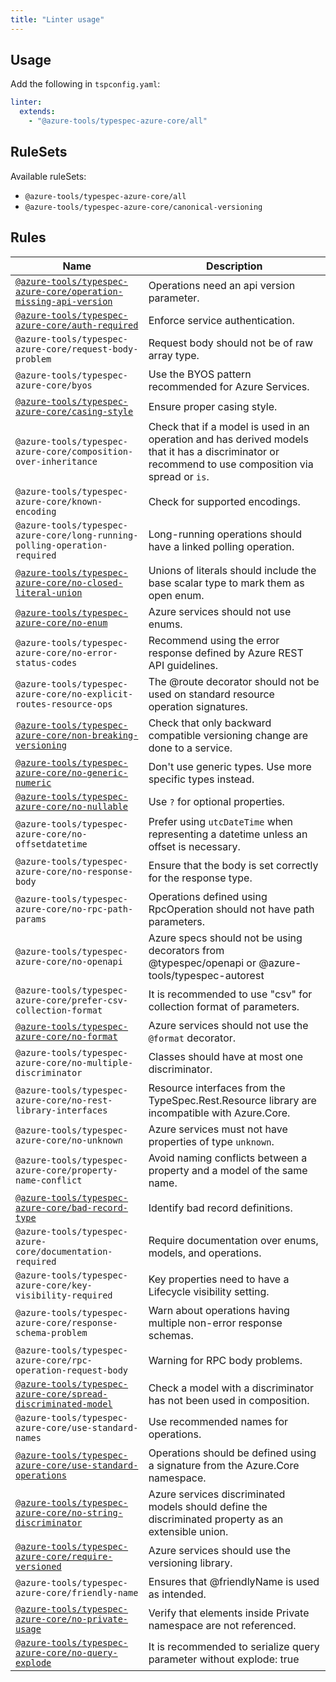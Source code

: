 ```yaml
---
title: "Linter usage"
---
```


## Usage

Add the following in `tspconfig.yaml`:

```yaml
linter:
  extends:
    - "@azure-tools/typespec-azure-core/all"
```

## RuleSets

Available ruleSets:

- `@azure-tools/typespec-azure-core/all`
- `@azure-tools/typespec-azure-core/canonical-versioning`

## Rules

| Name                                                                                                                             | Description                                                                                                                                          |
| -------------------------------------------------------------------------------------------------------------------------------- | ---------------------------------------------------------------------------------------------------------------------------------------------------- |
| [`@azure-tools/typespec-azure-core/operation-missing-api-version`](/libraries/azure-core/rules/operation-missing-api-version.md) | Operations need an api version parameter.                                                                                                            |
| [`@azure-tools/typespec-azure-core/auth-required`](/libraries/azure-core/rules/auth-required.md)                                 | Enforce service authentication.                                                                                                                      |
| `@azure-tools/typespec-azure-core/request-body-problem`                                                                          | Request body should not be of raw array type.                                                                                                        |
| `@azure-tools/typespec-azure-core/byos`                                                                                          | Use the BYOS pattern recommended for Azure Services.                                                                                                 |
| [`@azure-tools/typespec-azure-core/casing-style`](/libraries/azure-core/rules/casing-style.md)                                   | Ensure proper casing style.                                                                                                                          |
| `@azure-tools/typespec-azure-core/composition-over-inheritance`                                                                  | Check that if a model is used in an operation and has derived models that it has a discriminator or recommend to use composition via spread or `is`. |
| `@azure-tools/typespec-azure-core/known-encoding`                                                                                | Check for supported encodings.                                                                                                                       |
| `@azure-tools/typespec-azure-core/long-running-polling-operation-required`                                                       | Long-running operations should have a linked polling operation.                                                                                      |
| [`@azure-tools/typespec-azure-core/no-closed-literal-union`](/libraries/azure-core/rules/no-closed-literal-union.md)             | Unions of literals should include the base scalar type to mark them as open enum.                                                                    |
| [`@azure-tools/typespec-azure-core/no-enum`](/libraries/azure-core/rules/no-enum.md)                                             | Azure services should not use enums.                                                                                                                 |
| `@azure-tools/typespec-azure-core/no-error-status-codes`                                                                         | Recommend using the error response defined by Azure REST API guidelines.                                                                             |
| `@azure-tools/typespec-azure-core/no-explicit-routes-resource-ops`                                                               | The @route decorator should not be used on standard resource operation signatures.                                                                   |
| [`@azure-tools/typespec-azure-core/non-breaking-versioning`](/libraries/azure-core/rules/non-breaking-versioning.md)             | Check that only backward compatible versioning change are done to a service.                                                                         |
| [`@azure-tools/typespec-azure-core/no-generic-numeric`](/libraries/azure-core/rules/no-generic-numeric.md)                       | Don't use generic types. Use more specific types instead.                                                                                            |
| [`@azure-tools/typespec-azure-core/no-nullable`](/libraries/azure-core/rules/no-nullable.md)                                     | Use `?` for optional properties.                                                                                                                     |
| `@azure-tools/typespec-azure-core/no-offsetdatetime`                                                                             | Prefer using `utcDateTime` when representing a datetime unless an offset is necessary.                                                               |
| `@azure-tools/typespec-azure-core/no-response-body`                                                                              | Ensure that the body is set correctly for the response type.                                                                                         |
| `@azure-tools/typespec-azure-core/no-rpc-path-params`                                                                            | Operations defined using RpcOperation should not have path parameters.                                                                               |
| `@azure-tools/typespec-azure-core/no-openapi`                                                                                    | Azure specs should not be using decorators from @typespec/openapi or @azure-tools/typespec-autorest                                                  |
| `@azure-tools/typespec-azure-core/prefer-csv-collection-format`                                                                  | It is recommended to use "csv" for collection format of parameters.                                                                                  |
| [`@azure-tools/typespec-azure-core/no-format`](/libraries/azure-core/rules/prevent-format.md)                                    | Azure services should not use the `@format` decorator.                                                                                               |
| `@azure-tools/typespec-azure-core/no-multiple-discriminator`                                                                     | Classes should have at most one discriminator.                                                                                                       |
| `@azure-tools/typespec-azure-core/no-rest-library-interfaces`                                                                    | Resource interfaces from the TypeSpec.Rest.Resource library are incompatible with Azure.Core.                                                        |
| `@azure-tools/typespec-azure-core/no-unknown`                                                                                    | Azure services must not have properties of type `unknown`.                                                                                           |
| `@azure-tools/typespec-azure-core/property-name-conflict`                                                                        | Avoid naming conflicts between a property and a model of the same name.                                                                              |
| [`@azure-tools/typespec-azure-core/bad-record-type`](/libraries/azure-core/rules/bad-record-type.md)                             | Identify bad record definitions.                                                                                                                     |
| `@azure-tools/typespec-azure-core/documentation-required`                                                                        | Require documentation over enums, models, and operations.                                                                                            |
| `@azure-tools/typespec-azure-core/key-visibility-required`                                                                       | Key properties need to have a Lifecycle visibility setting.                                                                                          |
| `@azure-tools/typespec-azure-core/response-schema-problem`                                                                       | Warn about operations having multiple non-error response schemas.                                                                                    |
| `@azure-tools/typespec-azure-core/rpc-operation-request-body`                                                                    | Warning for RPC body problems.                                                                                                                       |
| [`@azure-tools/typespec-azure-core/spread-discriminated-model`](/libraries/azure-core/rules/spread-discriminated-model.md)       | Check a model with a discriminator has not been used in composition.                                                                                 |
| `@azure-tools/typespec-azure-core/use-standard-names`                                                                            | Use recommended names for operations.                                                                                                                |
| [`@azure-tools/typespec-azure-core/use-standard-operations`](/libraries/azure-core/rules/use-standard-operations.md)             | Operations should be defined using a signature from the Azure.Core namespace.                                                                        |
| [`@azure-tools/typespec-azure-core/no-string-discriminator`](/libraries/azure-core/rules/no-string-discriminator.md)             | Azure services discriminated models should define the discriminated property as an extensible union.                                                 |
| [`@azure-tools/typespec-azure-core/require-versioned`](/libraries/azure-core/rules/require-versioned.md)                         | Azure services should use the versioning library.                                                                                                    |
| `@azure-tools/typespec-azure-core/friendly-name`                                                                                 | Ensures that @friendlyName is used as intended.                                                                                                      |
| [`@azure-tools/typespec-azure-core/no-private-usage`](/libraries/azure-core/rules/no-private-usage.md)                           | Verify that elements inside Private namespace are not referenced.                                                                                    |
| [`@azure-tools/typespec-azure-core/no-query-explode`](/libraries/azure-core/rules/no-query-explode.md)                           | It is recommended to serialize query parameter without explode: true                                                                                 |
